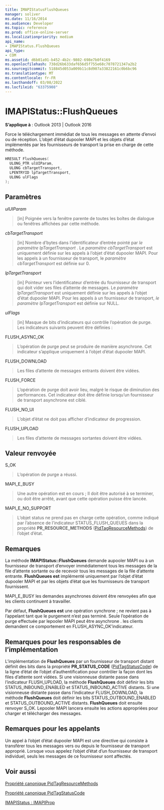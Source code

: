 ```yaml
---
title: IMAPIStatusFlushQueues
manager: soliver
ms.date: 11/16/2014
ms.audience: Developer
ms.topic: reference
ms.prod: office-online-server
ms.localizationpriority: medium
api_name:
- IMAPIStatus.FlushQueues
api_type:
- COM
ms.assetid: d6b01a91-b452-4b2c-9802-698e7b0f4169
ms.openlocfilehash: 738d26b633daf656d5f755e68c7078721347a2b2
ms.sourcegitcommit: 518845d053a009b11c8d907a33822161c0b6bc96
ms.translationtype: MT
ms.contentlocale: fr-FR
ms.lasthandoff: 03/08/2022
ms.locfileid: "63375908"
---
```

# <a name="imapistatusflushqueues"></a>IMAPIStatus::FlushQueues

  
  
**S’applique à** : Outlook 2013 | Outlook 2016 
  
Force le téléchargement immédiat de tous les messages en attente d’envoi ou de réception. L’objet d’état dupooler MAPI et les objets d’état implémentés par les fournisseurs de transport la prise en charge de cette méthode.
  
```cpp
HRESULT FlushQueues(
  ULONG_PTR ulUIParam,
  ULONG cbTargetTransport,
  LPENTRYID lpTargetTransport,
  ULONG ulFlags
);
```

## <a name="parameters"></a>Paramètres

 _ulUIParam_
  
> [in] Poignée vers la fenêtre parente de toutes les boîtes de dialogue ou fenêtres affichées par cette méthode.
    
 _cbTargetTransport_
  
> [in] Nombre d’bytes dans l’identificateur d’entrée pointé par  _le paramètre lpTargetTransport_ . Le  _paramètre cbTargetTransport_ est uniquement définie sur les appels à l’objet d’état dupooler MAPI. Pour les appels à un fournisseur de transport, le  _paramètre cbTargetTransport_ est définie sur 0. 
    
 _lpTargetTransport_
  
> [in] Pointeur vers l’identificateur d’entrée du fournisseur de transport qui doit vider ses files d’attente de messages. Le  _paramètre lpTargetTransport_ est uniquement définie sur les appels à l’objet d’état dupooler MAPI. Pour les appels à un fournisseur de transport,  _le paramètre lpTargetTransport_ est définie sur NULL. 
    
 _ulFlags_
  
> [in] Masque de bits d’indicateurs qui contrôle l’opération de  purge. Les indicateurs suivants peuvent être définies :
    
FLUSH_ASYNC_OK 
  
> L’opération de  purge peut se produire de manière asynchrone. Cet indicateur s’applique uniquement à l’objet d’état dupooler MAPI. 
    
FLUSH_DOWNLOAD 
  
> Les files d’attente de messages entrants doivent être vidées.
    
FLUSH_FORCE 
  
> L’opération de  purge doit avoir lieu, malgré le risque de diminution des performances. Cet indicateur doit être définie lorsqu’un fournisseur de transport asynchrone est ciblé.
    
FLUSH_NO_UI 
  
> L’objet d’état ne doit pas afficher d’indicateur de progression.
    
FLUSH_UPLOAD 
  
> Les files d’attente de messages sortantes doivent être vidées.
    
## <a name="return-value"></a>Valeur renvoyée

S_OK 
  
> L’opération de  purge a réussi.
    
MAPI_E_BUSY 
  
> Une autre opération est en cours ; Il doit être autorisé à se terminer, ou doit être arrêté, avant que cette opération puisse être lancée.
    
MAPI_E_NO_SUPPORT 
  
> L’objet status ne prend pas en charge cette opération, comme indiqué par l’absence de l’indicateur STATUS_FLUSH_QUEUES dans la propriété **PR_RESOURCE_METHODS** ([PidTagResourceMethods](pidtagresourcemethods-canonical-property.md)) de l’objet d’état.
    
## <a name="remarks"></a>Remarques

La méthode **IMAPIStatus::FlushQueues** demande aupooler MAPI ou à un fournisseur de transport d’envoyer immédiatement tous les messages de la file d’attente sortante ou de recevoir tous les messages de la file d’attente entrante. **FlushQueues est** implémenté uniquement par l’objet d’état dupooler MAPI et par les objets d’état que les fournisseurs de transport fournissent. 
  
MAPI_E_BUSY les demandes asynchrones doivent être renvoyées afin que les clients continuent à travailler. 
  
Par défaut, **FlushQueues est** une opération synchrone ; ne revient pas à l’appelant tant que le  purgement n’est pas terminé. Seule l’opération de  purge effectuée par lepooler MAPI peut être asynchrone . les clients demandent ce comportement en FLUSH_ASYNC_OK’indicateur. 
  
## <a name="notes-to-implementers"></a>Remarques pour les responsables de l’implémentation

L’implémentation de **FlushQueues** par un fournisseur de transport distant définit des bits dans la propriété **PR_STATUS_CODE** ([PidTagStatusCode](pidtagstatuscode-canonical-property.md)) de la ligne d’état de l’objet d’authentification pour contrôler la façon dont les files d’attente sont vidées. Si une visionneuse distante passe dans l’indicateur FLUSH_UPLOAD, la méthode **FlushQueues** doit définir les bits STATUS_INBOUND_ENABLED et STATUS_INBOUND_ACTIVE distants. Si une visionneuse distante passe dans l’indicateur FLUSH_DOWNLOAD, la méthode **FlushQueues** doit définir les bits STATUS_OUTBOUND_ENABLED et STATUS_OUTBOUND_ACTIVE distants. **FlushQueues** doit ensuite renvoyer S_OK. Lepooler MAPI lancera ensuite les actions appropriées pour charger et télécharger des messages. 
  
## <a name="notes-to-callers"></a>Remarques pour les appelants

Un appel à l’objet d’état dupooler MAPI est une directive qui consiste à transférer tous les messages vers ou depuis le fournisseur de transport approprié. Lorsque vous appelez l’objet d’état d’un fournisseur de transport individuel, seuls les messages de ce fournisseur sont affectés.
  
## <a name="see-also"></a>Voir aussi



[Propriété canonique PidTagResourceMethods](pidtagresourcemethods-canonical-property.md)
  
[Propriété canonique PidTagStatusCode](pidtagstatuscode-canonical-property.md)
  
[IMAPIStatus : IMAPIProp](imapistatusimapiprop.md)

